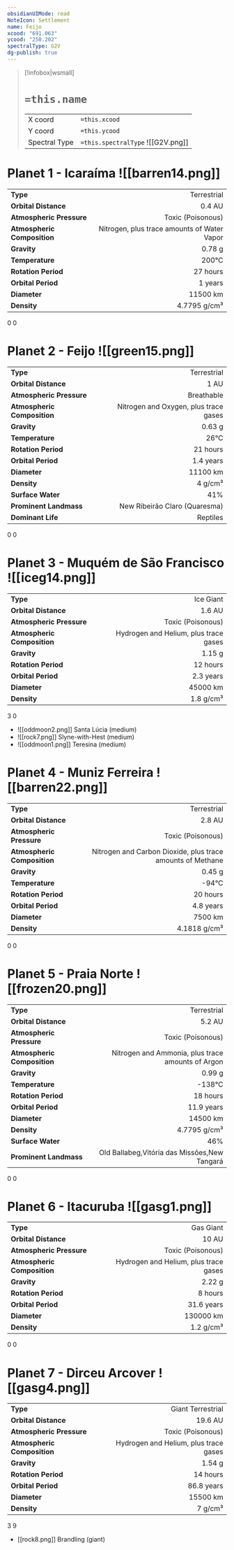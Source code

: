 ```yaml
---
obsidianUIMode: read
NoteIcon: Settlement
name: Feijo
xcood: "691.063"
ycood: "250.202"
spectralType: G2V
dg-publish: true
---
```

> [!infobox|wsmall]
> # `=this.name`
> | | |
> | - | - |
> | X coord | `=this.xcood` |
> | Y coord| `=this.ycood` |
> | Spectral Type | `=this.spectralType` ![[G2V.png]] |

# Planet 1 - Icaraíma ![[barren14.png]]
|                             |                           |
| --------------------------- | -------------------------:|
| **Type**                    |             Terrestrial |
| **Orbital Distance**        |   0.4 AU |
| **Atmospheric Pressure**    |       Toxic (Poisonous) |
| **Atmospheric Composition** |      Nitrogen, plus trace amounts of Water Vapor |
| **Gravity**                 |        0.78 g |
| **Temperature**             |    200°C |
| **Rotation Period**         |  27 hours |
| **Orbital Period** | 1 years |
| **Diameter**                |      11500 km | 
| **Density**                 |    4.7795 g/cm³ |



0
0



# Planet 2 - Feijo ![[green15.png]]
|                             |                           |
| --------------------------- | -------------------------:|
| **Type**                    |             Terrestrial |
| **Orbital Distance**        |   1 AU |
| **Atmospheric Pressure**    |       Breathable |
| **Atmospheric Composition** |      Nitrogen and Oxygen, plus trace gases |
| **Gravity**                 |        0.63 g |
| **Temperature**             |    26°C |
| **Rotation Period**         |  21 hours |
| **Orbital Period** | 1.4 years |
| **Diameter**                |      11100 km | 
| **Density**                 |    4 g/cm³ |
| **Surface Water**           |           41% | 
| **Prominent Landmass**      |         New Ribeirão Claro (Quaresma) | 
| **Dominant Life**           |         Reptiles |



0
0



# Planet 3 - Muquém de São Francisco ![[iceg14.png]]
|                             |                           |
| --------------------------- | -------------------------:|
| **Type**                    |             Ice Giant |
| **Orbital Distance**        |   1.6 AU |
| **Atmospheric Pressure**    |       Toxic (Poisonous) |
| **Atmospheric Composition** |      Hydrogen and Helium, plus trace gases |
| **Gravity**                 |        1.15 g |
| **Rotation Period**         |  12 hours |
| **Orbital Period** | 2.3 years |
| **Diameter**                |      45000 km | 
| **Density**                 |    1.8 g/cm³ |



3
0

- ![[oddmoon2.png]] Santa Lúcia (medium)
- ![[rock7.png]] Slyne-with-Hest (medium)
- ![[oddmoon1.png]] Teresina (medium)


# Planet 4 - Muniz Ferreira ![[barren22.png]]
|                             |                           |
| --------------------------- | -------------------------:|
| **Type**                    |             Terrestrial |
| **Orbital Distance**        |   2.8 AU |
| **Atmospheric Pressure**    |       Toxic (Poisonous) |
| **Atmospheric Composition** |      Nitrogen and Carbon Dioxide, plus trace amounts of Methane |
| **Gravity**                 |        0.45 g |
| **Temperature**             |    -94°C |
| **Rotation Period**         |  20 hours |
| **Orbital Period** | 4.8 years |
| **Diameter**                |      7500 km | 
| **Density**                 |    4.1818 g/cm³ |



0
0



# Planet 5 - Praia Norte ![[frozen20.png]]
|                             |                           |
| --------------------------- | -------------------------:|
| **Type**                    |             Terrestrial |
| **Orbital Distance**        |   5.2 AU |
| **Atmospheric Pressure**    |       Toxic (Poisonous) |
| **Atmospheric Composition** |      Nitrogen and Ammonia, plus trace amounts of Argon |
| **Gravity**                 |        0.99 g |
| **Temperature**             |    -138°C |
| **Rotation Period**         |  18 hours |
| **Orbital Period** | 11.9 years |
| **Diameter**                |      14500 km | 
| **Density**                 |    4.7795 g/cm³ |
| **Surface Water**           |           46% | 
| **Prominent Landmass**      |         Old Ballabeg,Vitória das Missões,New Tangará | 



0
0



# Planet 6 - Itacuruba ![[gasg1.png]]
|                             |                           |
| --------------------------- | -------------------------:|
| **Type**                    |             Gas Giant |
| **Orbital Distance**        |   10 AU |
| **Atmospheric Pressure**    |       Toxic (Poisonous) |
| **Atmospheric Composition** |      Hydrogen and Helium, plus trace gases |
| **Gravity**                 |        2.22 g |
| **Rotation Period**         |  8 hours |
| **Orbital Period** | 31.6 years |
| **Diameter**                |      130000 km | 
| **Density**                 |    1.2 g/cm³ |



0
0



# Planet 7 - Dirceu Arcover ![[gasg4.png]]
|                             |                           |
| --------------------------- | -------------------------:|
| **Type**                    |             Giant Terrestrial |
| **Orbital Distance**        |   19.6 AU |
| **Atmospheric Pressure**    |       Toxic (Poisonous) |
| **Atmospheric Composition** |      Hydrogen and Helium, plus trace gases |
| **Gravity**                 |        1.54 g |
| **Rotation Period**         |  14 hours |
| **Orbital Period** | 86.8 years |
| **Diameter**                |      15500 km | 
| **Density**                 |    7 g/cm³ |



3
9

- [[rock8.png]] Brandling (giant)

